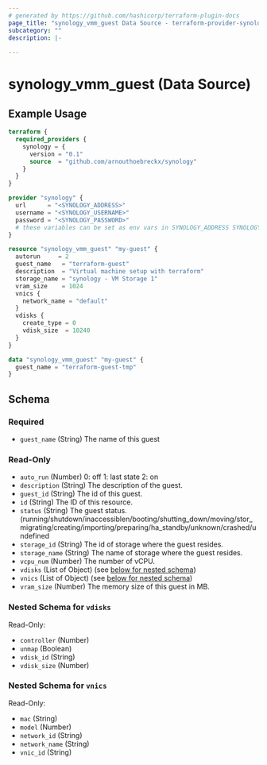 ```yaml
---
# generated by https://github.com/hashicorp/terraform-plugin-docs
page_title: "synology_vmm_guest Data Source - terraform-provider-synology"
subcategory: ""
description: |-
  
---
```


# synology_vmm_guest (Data Source)



## Example Usage

```terraform
terraform {
  required_providers {
    synology = {
      version = "0.1"
      source  = "github.com/arnouthoebreckx/synology"
    }
  }
}

provider "synology" {
  url      = "<SYNOLOGY_ADDRESS>"
  username = "<SYNOLOGY_USERNAME>"
  password = "<SYNOLOGY_PASSWORD>"
  # these variables can be set as env vars in SYNOLOGY_ADDRESS SYNOLOGY_USERNAME and SYNOLOGY_PASSWORD
}

resource "synology_vmm_guest" "my-guest" {
  autorun     = 2
  guest_name   = "terraform-guest"
  description  = "Virtual machine setup with terraform"
  storage_name = "synology - VM Storage 1"
  vram_size    = 1024
  vnics {
    network_name = "default"
  }
  vdisks {
    create_type = 0
    vdisk_size  = 10240
  }
}

data "synology_vmm_guest" "my-guest" {
  guest_name = "terraform-guest-tmp"
}
```

<!-- schema generated by tfplugindocs -->
## Schema

### Required

- `guest_name` (String) The name of this guest

### Read-Only

- `auto_run` (Number) 0: off 1: last state 2: on
- `description` (String) The description of the guest.
- `guest_id` (String) The id of this guest.
- `id` (String) The ID of this resource.
- `status` (String) The guest status. (running/shutdown/inaccessiblen/booting/shutting_down/moving/stor_migrating/creating/importing/preparing/ha_standby/unknown/crashed/undefined
- `storage_id` (String) The id of storage where the guest resides.
- `storage_name` (String) The name of storage where the guest resides.
- `vcpu_num` (Number) The number of vCPU.
- `vdisks` (List of Object) (see [below for nested schema](#nestedatt--vdisks))
- `vnics` (List of Object) (see [below for nested schema](#nestedatt--vnics))
- `vram_size` (Number) The memory size of this guest in MB.

<a id="nestedatt--vdisks"></a>
### Nested Schema for `vdisks`

Read-Only:

- `controller` (Number)
- `unmap` (Boolean)
- `vdisk_id` (String)
- `vdisk_size` (Number)


<a id="nestedatt--vnics"></a>
### Nested Schema for `vnics`

Read-Only:

- `mac` (String)
- `model` (Number)
- `network_id` (String)
- `network_name` (String)
- `vnic_id` (String)


